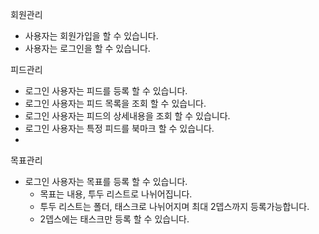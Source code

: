 회원관리
- 사용자는 회원가입을 할 수 있습니다.
- 사용자는 로그인을 할 수 있습니다.

피드관리
- 로그인 사용자는 피드를 등록 할 수 있습니다.
- 로그인 사용자는 피드 목록을 조회 할 수 있습니다.
- 로그인 사용자는 피드의 상세내용을 조회 할 수 있습니다.
- 로그인 사용자는 특정 피드를 북마크 할 수 있습니다.
- 

목표관리
- 로그인 사용자는 목표를 등록 할 수 있습니다.
  - 목표는 내용, 투두 리스트로 나뉘어집니다.
  - 투두 리스트는 폴더, 태스크로 나뉘어지며 최대 2뎁스까지 등록가능합니다.
  - 2뎁스에는 태스크만 등록 할 수 있습니다.
